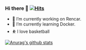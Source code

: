 ### Hi there 👋 [![Hits](https://hits.seeyoufarm.com/api/count/incr/badge.svg?url=https%3A%2F%2Fgithub.com%2Fsolone313%2Fhit-counter&count_bg=%233DA1C8&title_bg=%23555555&icon=&icon_color=%23E7E7E7&title=hits&edge_flat=false)](https://hits.seeyoufarm.com)
- 🔭 I’m currently working on Rencar. 
- 🌱 I’m currently learning Docker. 
- ⛹️‍ I love basketball

[![Anurag's github stats](https://github-readme-stats.vercel.app/api?username=solone313)](https://github.com/anuraghazra/github-readme-stats)

